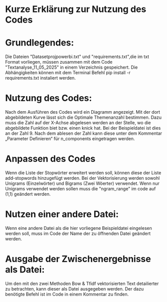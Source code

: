 # Kurze Erklärung zur Nutzung des Codes


# Grundlegendes:
Die Dateien "Datasetprojpowerbi.txt" und "requirements.txt",die im txt Format vorliegen, müssen zusammen mit dem Code "Textanalyse_11_05_2025" in einem Verzeichnis gespeichert.
Die Abhängigkeiten können mit dem Terminal Befehl pip install -r requirements.txt  instaliert werden.

# Nutzung des Codes:
Nach dem Ausführen des Codes wird ein Diagramm angezeigt. Mit der dort abgebildeten Kurve lässt sich die Optimale Themenanzahl bestimmen. Dazu muss die Zahl auf der X-Achse abgelesen werden an der Stelle, wo die abgebildete Funktion biet bzw. einen knick hat. Bei der Beispieldatei ist dies an der Zahl 9. Nach dem ablesen der Zahl kann diese unter dem Kommentar „Parameter Definieren“ für n_components eingetragen werden.

# Anpassen des Codes
Wenn die Liste der Stopwörter erweitert werden soll, können diese der Liste add-stopwords hinzugefügt werden. 
Bei der Vektorisierung werden sowohl Unigrams (Einzelwörter) und Bigrams (Zwei Wöerter) verwendet. Wenn nur Unigrams verwendet werden sollen muss die "ngram_range" im code auf (1,1) geändert werden.

# Nutzen einer andere Datei:
Wenn eine andere Datei als die hier vorliegene Beispieldatei eingelesen werden soll, muss im Code der Name der zu öffnenden Datei geändert werden.

# Ausgabe der Zwischenergebnisse als Datei:
Um den mit den zwei Methoden Bow & Tfidf vektorisierten Text detailierter zu betrachten, kann dieser als Datei ausgegeben werden. Der dazu benötigte Befehl ist im Code in einem Kommentar zu finden.



